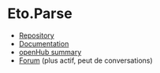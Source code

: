# Eto.Parse

* [Repository](https://github.com/picoe/Eto.Parse)
* [Documentation](https://www.fuget.org/packages/Eto.Parse/1.5.0/lib/netstandard2.0/Eto.Parse.dll)
* [openHub summary](https://www.openhub.net/p/EtoParse)
* [Forum](https://groups.google.com/g/eto-parse) (plus actif, peut de conversations)